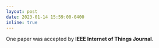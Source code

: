 ```yaml
---
layout: post
date: 2023-01-14 15:59:00-0400
inline: true
---
```


One paper was accepted by **IEEE Internet of Things Journal**. 
